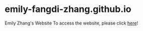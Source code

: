 # emily-fangdi-zhang.github.io
Emily Zhang's Website
To access the website, please click [here](http://127.0.0.1:5500/index.html#home)!
